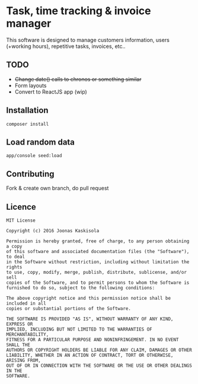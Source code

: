 # Task, time tracking & invoice manager

This software is designed to manage customers information, users (+working hours), repetitive tasks, invoices, etc..

## TODO
- <s>Change date() calls to chronos or something similar</s>
- Form layouts
- Convert to ReactJS app (wip)

## Installation

```
composer install
```

## Load random data

```
app/console seed:load
```

## Contributing

Fork & create own branch, do pull request

## Licence

```
MIT License

Copyright (c) 2016 Joonas Kaskisola

Permission is hereby granted, free of charge, to any person obtaining a copy
of this software and associated documentation files (the "Software"), to deal
in the Software without restriction, including without limitation the rights
to use, copy, modify, merge, publish, distribute, sublicense, and/or sell
copies of the Software, and to permit persons to whom the Software is
furnished to do so, subject to the following conditions:

The above copyright notice and this permission notice shall be included in all
copies or substantial portions of the Software.

THE SOFTWARE IS PROVIDED "AS IS", WITHOUT WARRANTY OF ANY KIND, EXPRESS OR
IMPLIED, INCLUDING BUT NOT LIMITED TO THE WARRANTIES OF MERCHANTABILITY,
FITNESS FOR A PARTICULAR PURPOSE AND NONINFRINGEMENT. IN NO EVENT SHALL THE
AUTHORS OR COPYRIGHT HOLDERS BE LIABLE FOR ANY CLAIM, DAMAGES OR OTHER
LIABILITY, WHETHER IN AN ACTION OF CONTRACT, TORT OR OTHERWISE, ARISING FROM,
OUT OF OR IN CONNECTION WITH THE SOFTWARE OR THE USE OR OTHER DEALINGS IN THE
SOFTWARE.
```
